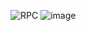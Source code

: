 ![RPC](https://github.com/user-attachments/assets/a6ca7bfe-37d2-4ec7-8cec-78ceebf9c4b0)
![image](https://github.com/user-attachments/assets/4a5a6085-909e-42b3-8bc4-2e0eee308a77)
